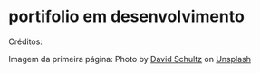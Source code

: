 # portifolio em desenvolvimento

Créditos:

Imagem da primeira página: Photo by <a href="https://unsplash.com/@davidschultz?utm_source=unsplash&utm_medium=referral&utm_content=creditCopyText">David Schultz</a> on <a href="https://unsplash.com/?utm_source=unsplash&utm_medium=referral&utm_content=creditCopyText">Unsplash</a>
